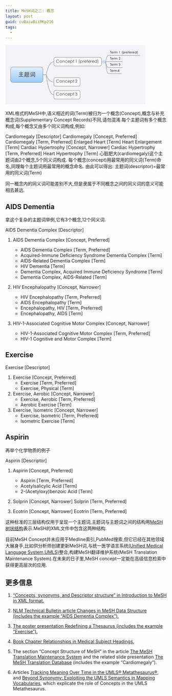 ```yaml
---
title: MeSH词之二: 概念
layout: post
guid: cuBaiwBiiMKp216
tags:
  - 
---
```



<span class="image-1200">![](/media/files/2012/mar/16.png)</span>

XML格式的MeSH中,语义相近的词(Term)被归为一个概念(Concept),概念与补充概念词(Supplementary Concept Records)不同,请勿混淆.每个主题词有多个概念构成,每个概念又由多个同义词构成,例如:

Cardiomegaly [Descriptor]
     Cardiomegaly                      [Concept, Preferred]
          Cardiomegaly                    [Term, Preferred]
          Enlarged Heart                  [Term]
          Heart Enlargement               [Term]
     Cardiac Hypertrophy               [Concept, Narrower]
          Cardiac Hypertrophy             [Term, Preferred]
          Heart Hypertrophy               [Term]
心脏肥大(cardiomegaly)这个主题词由2个概念,5个同义词构成. 每个概念(concept)用最常用的同义词(Term)命名,同理每个主题词用最常用的概念命名. 由此可以得出: 主题词(descriptor)=最常用的同义词(Term)

同一概念内的同义词可能差别不大,但是隶属于不同概念之间的同义词的意义可能相去甚远.

## AIDS Dementia
 
拿这个复杂的主题词举例,它有3个概念,12个同义词.

AIDS Dementia Complex [Descriptor]

 1. AIDS Dementia Complex                                   [Concept, Preferred]
	* AIDS Dementia Complex                                 [Term, Preferred]
	* Acquired-Immune Deficiency Syndrome Dementia Complex  [Term]
	* AIDS-Related Dementia Complex                       [Term]
	* HIV Dementia                                          [Term]
	* Dementia Complex, Acquired Immune Deficiency Syndrome [Term]
	* Dementia Complex, AIDS-Related                        [Term]
          
          
2. HIV Encephalopathy                                       [Concept, Narrower]
	* HIV Encephalopathy                                    [Term, Preferred]
	* AIDS Encephalopathy                                   [Term]
	* Encephalopathy, HIV                                   [Term, Preferred]
	* Encephalopathy, AIDS                                  [Term]
          
3. HIV-1-Associated Cognitive Motor Complex                [Concept, Narrower]
	* HIV-1-Associated Cognitive Motor Complex              [Term, Preferred]
	* HIV-1 Cognitive and Motor Complex                     [Term]


## Exercise

Exercise [Descriptor]
1. Exercise                    [Concept, Preferred]
	* Exercise                  [Term, Preferred]
	* Exercise, Physical        [Term]
2. Exercise, Aerobic           [Concept, Narrower]
	* Exercise, Aerobic         [Term, Preferred]
	* Aerobic Exercise          [Term]
3. Exercise, Isometric         [Concept, Narrower]
	* Exercise, Isometric       [Term, Preferred]
	* Isometric Exercise        [Term]


## Aspirin

再举个化学物质的例子

Aspirin [Descriptor]

1. Aspirin                        [Concept, Preferred]
	* Aspirin                      [Term, Preferred]
	* Acetylsalicylic Acid         [Term]
	* 2-(Acetyloxy)benzoic Acid    [Term]

2. Solprin                        [Concept, Narrower]
	Solprin                      [Term, Preferred]

3. Ecotrin                        [Concept, Narrower]
	Ecotrin                      [Term, Preferred]

这种标准的三层结构仅用于呈现一个主题词,主题词与主题词之间的结构用[MeSH树状结构](http://www.nlm.nih.gov/mesh/intro_trees.html)表示.MeSH的XML文件中包含这两种结构.

目前MeSH Concept并未应用于Medline索引,PubMed搜索,但它已经在其他领域大展身手,比如供分析师创建更新MeSH词,与统一医学语言系统[(Unified Medical Language System,UMLS)](http://www.nlm.nih.gov/research/umls/umlsmain.html)整合,构建MeSH翻译维护系统(MeSH Translation Maintenance System).在未来的日子里,MeSH concept一定能在高级信息检索中获得更高层次的应用.

## 更多信息

1. [“Concepts, synonyms, and Descriptor structure” in Introduction to MeSH in XML format.](http://www.nlm.nih.gov/mesh/xmlmesh.html)

2. [NLM Technical Bulletin article Changes in MeSH Data Structure (includes the example “AIDS Dementia Complex”).](http://www.nlm.nih.gov/pubs/techbull/ma00/ma00_mesh.html)

3. [The poster presentation Redefining a Thesaurus (includes the example “Exercise”).](http://www.nlm.nih.gov/mesh/redefine.html)

4. [Book Chapter Relationships in Medical Subject Headings.](http://www.nlm.nih.gov/mesh/meshrels.html)

5. The section “Concept Structure of MeSH” in the article [The MeSH Translation Maintenance System](http://www.nlm.nih.gov/mesh/mtms_medinfo_2004.html) and the related slide presentation [The MeSH Translation Database](http://www.nlm.nih.gov/mesh/presentations/medinfo2004_mtms/index.htm) (includes the example “Cardiomegaly”).[](http://www.nlm.nih.gov/mesh/mtms_medinfo_2004.html)

6. Articles [Tracking Meaning Over Time in the UMLS® Metathesaurus®](http://www.nlm.nih.gov/mesh/trackingmeaning.html), and [Beyond Synonymy: Exploiting the UMLS Semantics in Mapping Vocabularies](http://www.nlm.nih.gov/mesh/beyond.html), which explicate the role of Concepts in the UMLS Metathesaurus.[]()